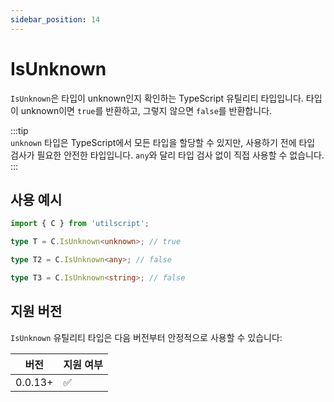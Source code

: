 ```yaml
---
sidebar_position: 14
---
```


# IsUnknown

`IsUnknown`은 타입이 unknown인지 확인하는 TypeScript 유틸리티 타입입니다. 타입이 unknown이면 `true`를 반환하고, 그렇지 않으면 `false`를 반환합니다.

:::tip  
`unknown` 타입은 TypeScript에서 모든 타입을 할당할 수 있지만, 사용하기 전에 타입 검사가 필요한 안전한 타입입니다. `any`와 달리 타입 검사 없이 직접 사용할 수 없습니다.
:::

## 사용 예시

```ts
import { C } from 'utilscript';

type T = C.IsUnknown<unknown>; // true

type T2 = C.IsUnknown<any>; // false

type T3 = C.IsUnknown<string>; // false
```

## 지원 버전

`IsUnknown` 유틸리티 타입은 다음 버전부터 안정적으로 사용할 수 있습니다:

| 버전    | 지원 여부 |
| ------- | --------- |
| 0.0.13+ | ✅        |
